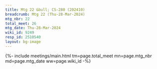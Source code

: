 ```yaml
---
title: Mtg 22 &bull; CS-280 (202410)
breadcrumb: Mtg 22 (Thu-28-Mar-2024)
mtg_nbr: 22
total_meet: 26
mtg_date: Thu-28-Mar-2024
wiki_id: 9249
resp_id: 2510540
layout: bg-image
---
```


{%- include meetings/main.html
    tm=page.total_meet
    mn=page.mtg_nbr
    md=page.mtg_date
    ww=page.wiki_id
-%}
